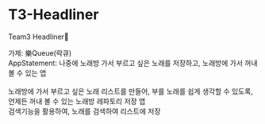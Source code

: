 # T3-Headliner
Team3 Headliner🤘

가제: 樂Queue(락큐) <br>
AppStatement: 나중에 노래방 가서 부르고 싶은 노래를 저장하고, 노래방에 가서 꺼내볼 수 있는 앱 <br><br>
노래방에 가서 부르고 싶은 노래 리스트를 만들어, 부를 노래를 쉽게 생각할 수 있도록, 언제든 꺼내 볼 수 있는 노래방 레파토리 저장 앱 <br>
검색기능을 활용하여, 노래를 검색하여 리스트에 저장

